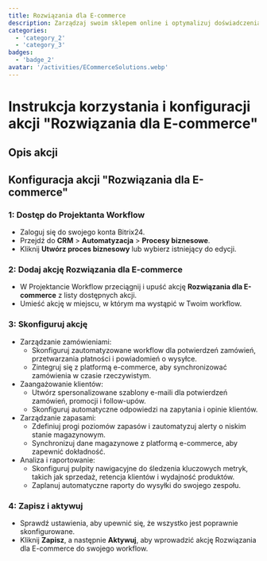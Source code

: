 ```yaml
---
title: Rozwiązania dla E-commerce
description: Zarządzaj swoim sklepem online i optymalizuj doświadczenia klientów.
categories: 
  - 'category_2'
  - 'category_3'
badges: 
  - 'badge_2'
avatar: '/activities/ECommerceSolutions.webp'
---
```

# Instrukcja korzystania i konfiguracji akcji "Rozwiązania dla E-commerce"

## Opis akcji

## **Konfiguracja akcji "Rozwiązania dla E-commerce"**

### 1: Dostęp do Projektanta Workflow
- Zaloguj się do swojego konta Bitrix24.
- Przejdź do **CRM** > **Automatyzacja** > **Procesy biznesowe**.
- Kliknij **Utwórz proces biznesowy** lub wybierz istniejący do edycji.

### 2: Dodaj akcję Rozwiązania dla E-commerce
- W Projektancie Workflow przeciągnij i upuść akcję **Rozwiązania dla E-commerce** z listy dostępnych akcji.
- Umieść akcję w miejscu, w którym ma wystąpić w Twoim workflow.

### 3: Skonfiguruj akcję
- Zarządzanie zamówieniami:
  - Skonfiguruj zautomatyzowane workflow dla potwierdzeń zamówień, przetwarzania płatności i powiadomień o wysyłce.
  - Zintegruj się z platformą e-commerce, aby synchronizować zamówienia w czasie rzeczywistym.
- Zaangażowanie klientów:
  - Utwórz spersonalizowane szablony e-maili dla potwierdzeń zamówień, promocji i follow-upów.
  - Skonfiguruj automatyczne odpowiedzi na zapytania i opinie klientów.
- Zarządzanie zapasami:
  - Zdefiniuj progi poziomów zapasów i zautomatyzuj alerty o niskim stanie magazynowym.
  - Synchronizuj dane magazynowe z platformą e-commerce, aby zapewnić dokładność.
- Analiza i raportowanie:
  - Skonfiguruj pulpity nawigacyjne do śledzenia kluczowych metryk, takich jak sprzedaż, retencja klientów i wydajność produktów.
  - Zaplanuj automatyczne raporty do wysyłki do swojego zespołu.

### 4: Zapisz i aktywuj
- Sprawdź ustawienia, aby upewnić się, że wszystko jest poprawnie skonfigurowane.
- Kliknij **Zapisz**, a następnie **Aktywuj**, aby wprowadzić akcję Rozwiązania dla E-commerce do swojego workflow.